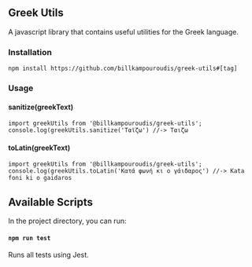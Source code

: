 ## Greek Utils

A javascript library that contains useful utilities for the Greek language.

### Installation

```
npm install https://github.com/billkampouroudis/greek-utils#[tag]
```

### Usage

#### sanitize(greekText)

```
import greekUtils from '@billkampouroudis/greek-utils';
console.log(greekUtils.sanitize('Ταϊζω') //-> Ταιζω
```

#### toLatin(greekText)

```
import greekUtils from '@billkampouroudis/greek-utils';
console.log(greekUtils.toLatin('Κατά φωνή κι ο γάιδαρος') //-> Kata foni ki o gaidaros
```

## Available Scripts

In the project directory, you can run:

#### `npm run test`

Runs all tests using Jest.
